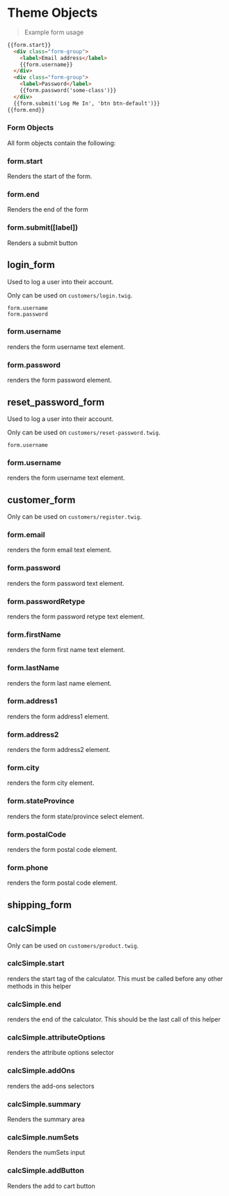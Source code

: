 # Theme Objects


> Example form usage

```html
{{form.start}}
  <div class="form-group">
    <label>Email address</label>
    {{form.username}}
  </div>
  <div class="form-group">
    <label>Password</label>
    {{form.password('some-class')}}
  </div>
  {{form.submit('Log Me In', 'btn btn-default')}}
{{form.end}}
```

### Form Objects
All form objects contain the following:

### form.start
Renders the start of the form.

### form.end
Renders the end of the form

### form.submit([label])
Renders a submit button

## login_form


Used to log a user into their account.

<aside class="notice">
Only can be used on <code>customers/login.twig</code>.
</aside>



```
form.username
form.password
```

### form.username
renders the form username text element.

### form.password
renders the form password element.





## reset_password_form


Used to log a user into their account.

<aside class="notice">
Only can be used on <code>customers/reset-password.twig</code>.
</aside>



```
form.username
```

### form.username
renders the form username text element.




## customer_form

<aside class="notice">
Only can be used on <code>customers/register.twig</code>.
</aside>

### form.email
renders the form email text element.

### form.password
renders the form password text element.

### form.passwordRetype
renders the form password retype text element.


### form.firstName
renders the form first name text element.

### form.lastName
renders the form last name element.

### form.address1
renders the form address1 element.

### form.address2
renders the form address2 element.

### form.city
renders the form city element.

### form.stateProvince
renders the form state/province select element.

### form.postalCode
renders the form postal code element.

### form.phone
renders the form postal code element.


## shipping_form



## calcSimple

<aside class="notice">
Only can be used on <code>customers/product.twig</code>.
</aside>

### calcSimple.start
renders the start tag of the calculator. This must be called before any other methods in this helper

### calcSimple.end
renders the end of the calculator. This should be the last call of this helper

### calcSimple.attributeOptions
renders the attribute options selector

### calcSimple.addOns
renders the add-ons selectors

### calcSimple.summary
Renders the summary area

### calcSimple.numSets
Renders the numSets input

### calcSimple.addButton
Renders the add to cart button


